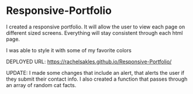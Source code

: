 # Responsive-Portfolio 
I created a responsive portfolio. It will allow the user to view each page on different sized screens. Everything will stay consistent through each html page.  

I was able to style it with some of my favorite colors

DEPLOYED URL: https://rachelsakles.github.io/Responsive-Portfolio/ 

UPDATE: I made some changes that include an alert, that alerts the user if they submit their contact info. I also created a function that passes through an array of random cat facts.